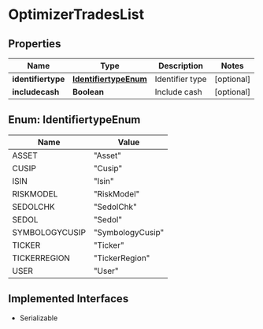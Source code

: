 

# OptimizerTradesList


## Properties

Name | Type | Description | Notes
------------ | ------------- | ------------- | -------------
**identifiertype** | [**IdentifiertypeEnum**](#IdentifiertypeEnum) | Identifier type |  [optional]
**includecash** | **Boolean** | Include cash |  [optional]



## Enum: IdentifiertypeEnum

Name | Value
---- | -----
ASSET | &quot;Asset&quot;
CUSIP | &quot;Cusip&quot;
ISIN | &quot;Isin&quot;
RISKMODEL | &quot;RiskModel&quot;
SEDOLCHK | &quot;SedolChk&quot;
SEDOL | &quot;Sedol&quot;
SYMBOLOGYCUSIP | &quot;SymbologyCusip&quot;
TICKER | &quot;Ticker&quot;
TICKERREGION | &quot;TickerRegion&quot;
USER | &quot;User&quot;


## Implemented Interfaces

* Serializable


